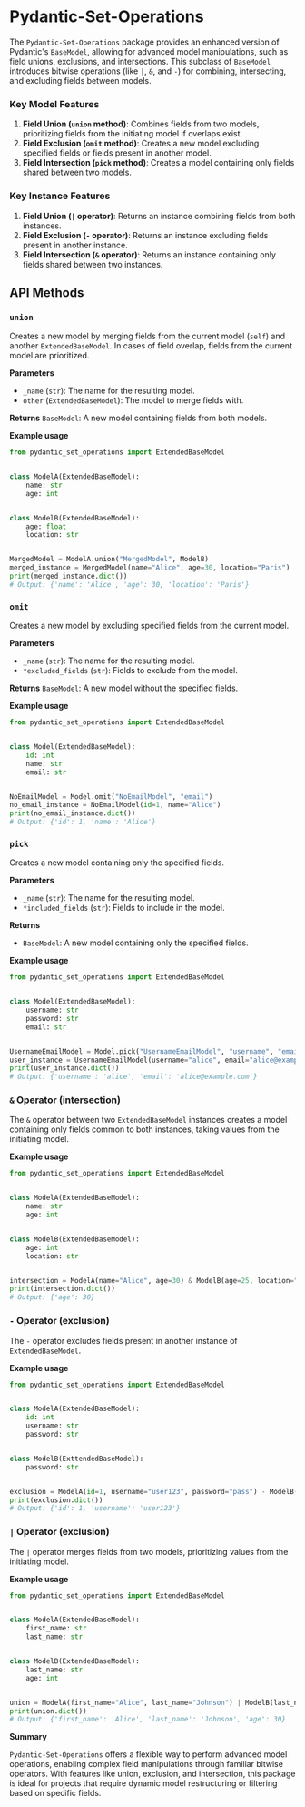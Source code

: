 ﻿# Pydantic-Set-Operations

The `Pydantic-Set-Operations` package provides an enhanced version of Pydantic's `BaseModel`, allowing for advanced model manipulations, such as field unions, exclusions, and intersections. This subclass of `BaseModel` introduces bitwise operations (like `|`, `&`, and `-`) for combining, intersecting, and excluding fields between models.

### Key Model Features

1. **Field Union (`union` method)**: Combines fields from two models, prioritizing fields from the initiating model if overlaps exist.
2. **Field Exclusion (`omit` method)**: Creates a new model excluding specified fields or fields present in another model.
3. **Field Intersection (`pick` method)**: Creates a model containing only fields shared between two models.

### Key Instance Features

1. **Field Union (`|` operator)**: Returns an instance combining fields from both instances.
2. **Field Exclusion (`-` operator)**: Returns an instance excluding fields present in another instance.
3. **Field Intersection (`&` operator)**: Returns an instance containing only fields shared between two instances.

## API Methods

### `union`

Creates a new model by merging fields from the current model (`self`) and another `ExtendedBaseModel`. In cases of field overlap, fields from the current model are prioritized.

**Parameters**

- `_name` (`str`): The name for the resulting model.
- `other` (`ExtendedBaseModel`): The model to merge fields with.

**Returns**
`BaseModel`: A new model containing fields from both models.

**Example usage**

```py
from pydantic_set_operations import ExtendedBaseModel


class ModelA(ExtendedBaseModel):
	name: str
	age: int


class ModelB(ExtendedBaseModel):
	age: float
	location: str


MergedModel = ModelA.union("MergedModel", ModelB)
merged_instance = MergedModel(name="Alice", age=30, location="Paris")
print(merged_instance.dict())
# Output: {'name': 'Alice', 'age': 30, 'location': 'Paris'}
```

### `omit`

Creates a new model by excluding specified fields from the current model.

**Parameters**

- `_name` (`str`): The name for the resulting model.
- `*excluded_fields` (`str`): Fields to exclude from the model.

**Returns**
`BaseModel`: A new model without the specified fields.

**Example usage**

```py
from pydantic_set_operations import ExtendedBaseModel


class Model(ExtendedBaseModel):
	id: int
	name: str
	email: str


NoEmailModel = Model.omit("NoEmailModel", "email")
no_email_instance = NoEmailModel(id=1, name="Alice")
print(no_email_instance.dict())
# Output: {'id': 1, 'name': 'Alice'}
```

### `pick`

Creates a new model containing only the specified fields.

**Parameters**

- `_name` (`str`): The name for the resulting model.
- `*included_fields` (`str`): Fields to include in the model.

**Returns**

- `BaseModel`: A new model containing only the specified fields.

**Example usage**

```py
from pydantic_set_operations import ExtendedBaseModel


class Model(ExtendedBaseModel):
	username: str
	password: str
	email: str


UsernameEmailModel = Model.pick("UsernameEmailModel", "username", "email")
user_instance = UsernameEmailModel(username="alice", email="alice@example.com")
print(user_instance.dict())
# Output: {'username': 'alice', 'email': 'alice@example.com'}
```

### `&` Operator (intersection)

The `&` operator between two `ExtendedBaseModel` instances creates a model containing only fields common to both instances, taking values from the initiating model.

**Example usage**

```py
from pydantic_set_operations import ExtendedBaseModel


class ModelA(ExtendedBaseModel):
	name: str
	age: int


class ModelB(ExtendedBaseModel):
	age: int
	location: str


intersection = ModelA(name="Alice", age=30) & ModelB(age=25, location="Paris")
print(intersection.dict())
# Output: {'age': 30}
```

### `-` Operator (exclusion)

The `-` operator excludes fields present in another instance of `ExtendedBaseModel`.

**Example usage**

```py
from pydantic_set_operations import ExtendedBaseModel


class ModelA(ExtendedBaseModel):
	id: int
	username: str
	password: str


class ModelB(ExttendedBaseModel):
	password: str


exclusion = ModelA(id=1, username="user123", password="pass") - ModelB(password="pass")
print(exclusion.dict())
# Output: {'id': 1, 'username': 'user123'}
```

### `|` Operator (exclusion)

The `|` operator merges fields from two models, prioritizing values from the initiating model.

**Example usage**

```py
from pydantic_set_operations import ExtendedBaseModel


class ModelA(ExtendedBaseModel):
	first_name: str
	last_name: str


class ModelB(ExtendedBaseModel):
	last_name: str
	age: int


union = ModelA(first_name="Alice", last_name="Johnson") | ModelB(last_name="Smith", age=30)
print(union.dict())
# Output: {'first_name': 'Alice', 'last_name': 'Johnson', 'age': 30}
```

**Summary**

`Pydantic-Set-Operations` offers a flexible way to perform advanced model operations, enabling complex field manipulations through familiar bitwise operators. With features like union, exclusion, and intersection, this package is ideal for projects that require dynamic model restructuring or filtering based on specific fields.